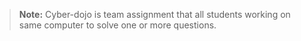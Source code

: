 > __Note:__ Cyber-dojo is team assignment 
> that all students working 
> on same computer to solve one or more questions.